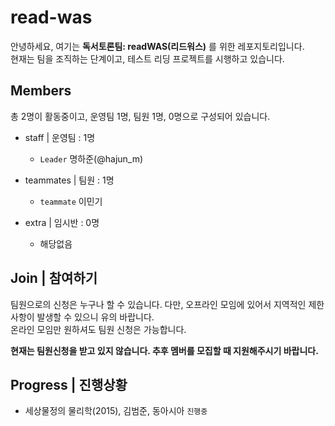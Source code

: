 # read-was
안녕하세요, 여기는 **독서토론팀: readWAS(리드워스)** 를 위한 레포지토리입니다.  
현재는 팀을 조직하는 단계이고, 테스트 리딩 프로젝트를 시행하고 있습니다.

## Members
총 2명이 활동중이고, 운영팀 1명, 팀원 1명,  0명으로 구성되어 있습니다.
- staff | 운영팀 : 1명

  - `Leader` 명하준(@hajun_m)

- teammates | 팀원 : 1명

  - `teammate` 이민기

- extra | 임시반 : 0명

  - 해당없음

## Join | 참여하기
팀원으로의 신청은 누구나 할 수 있습니다.
다만, 오프라인 모임에 있어서 지역적인 제한사항이 발생할 수 있으니 유의 바랍니다.  
온라인 모임만 원하셔도 팀원 신청은 가능합니다.  

**현재는 팀원신청을 받고 있지 않습니다. 추후 멤버를 모집할 때 지원해주시기 바랍니다.**

## Progress | 진행상황
- 세상물정의 물리학(2015), 김범준, 동아시아 `진행중`
